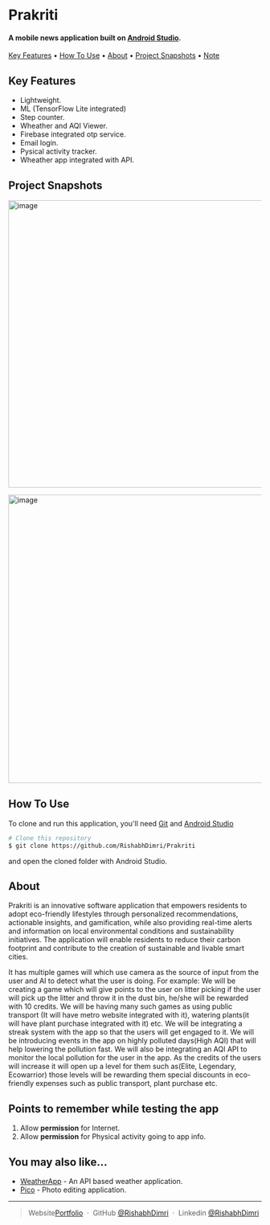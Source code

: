 
<h1>
  <br>
  Prakriti
  <br>
</h1>

<h4 >A mobile news application built on <a href="https://developer.android.com/studio/" target="_blank">Android Studio</a>.</h4>


<p>
  <a href="#key-features">Key Features</a> •
  <a href="#how-to-use">How To Use</a> •
  <a href="#about">About</a> •
  <a href="#project-snapshots">Project Snapshots</a> •
  <a href="#points-to-remember-while-testing-the-app">Note</a> 
</p>

## Key Features

* Lightweight.
* ML (TensorFlow Lite integrated)
* Step counter.
* Wheather and AQI Viewer.
* Firebase integrated otp service.
* Email login.
* Pysical activity tracker.
* Wheather app integrated with API.

## Project Snapshots

<img width="572" alt="image" src="![image](https://github.com/user-attachments/assets/fee4f003-e737-4ada-a0e4-794450f6cb3c)
">

<img width="574" alt="image" src="![image](https://github.com/user-attachments/assets/08161a11-579f-40d9-b6b4-646adf91aa1e)
">

## How To Use

To clone and run this application, you'll need [Git](https://git-scm.com) and [Android Studio](https://developer.android.com/studio/) 

```bash
# Clone this repository
$ git clone https://github.com/RishabhDimri/Prakriti

```
and open the cloned folder with Android Studio.

## About

Prakriti is an innovative software application that empowers residents to adopt eco-friendly lifestyles through personalized recommendations, actionable insights, and gamification, while also providing real-time alerts and information on local environmental conditions and sustainability initiatives. The application will enable residents to reduce their carbon footprint and contribute to the creation of sustainable and livable smart cities.

It has multiple games will which use camera as the source of input from the user and AI to detect what the user is doing. For example: We will be creating a game which will give points to the user on litter picking 
if the user will pick up the litter and throw it in the dust bin, he/she will be rewarded with 10 credits. We will be having many such games as using public transport
(It will have metro website integrated with it), watering plants(it will have plant purchase integrated with it) etc.
We will be integrating a streak system with the app so that the users will get engaged to it. We will be introducing events in the app on highly polluted days(High AQI) that will help lowering the pollution fast.
We will also be integrating an AQI API to monitor the local pollution for the user in the app.
As the credits of the users will increase it will open up a level for them such as(Elite, Legendary, Ecowarrior) those levels will be rewarding them special discounts in eco-friendly expenses such as public transport, plant purchase etc.

## Points to remember while testing the app

1. Allow **permission** for Internet.
2. Allow **permission** for Physical activity going to app info.


## You may also like...

- [WeatherApp](https://github.com/RishabhDimri/Check-Weather) - An API based weather application.
- [Pico](https://github.com/RishabhDimri/PICO) - Photo editing application.



---

> Website[Portfolio](https://rishabhdimri.github.io/Portfolio/) &nbsp;&middot;&nbsp;
> GitHub [@RishabhDimri](https://github.com/RishabhDimri) &nbsp;&middot;&nbsp;
> Linkedin [@RishabhDimri](https://www.linkedin.com/in/rishabh-dimri-a87570225/)


